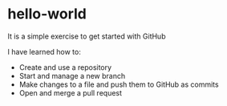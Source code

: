 # hello-world
It is a simple exercise to get started with GitHub

I have learned how to:

- Create and use a repository
- Start and manage a new branch
- Make changes to a file and push them to GitHub as commits
- Open and merge a pull request
